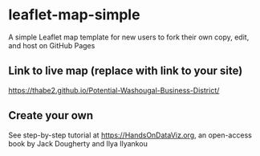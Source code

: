 # leaflet-map-simple
A simple Leaflet map template for new users to fork their own copy, edit, and host on GitHub Pages

## Link to live map (replace with link to your site)
https://thabe2.github.io/Potential-Washougal-Business-District/

## Create your own
See step-by-step tutorial at https://HandsOnDataViz.org, an open-access book by Jack Dougherty and Ilya Ilyankou
